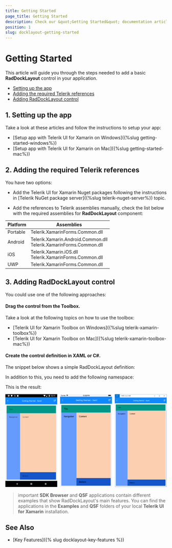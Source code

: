 ```yaml
---
title: Getting Started
page_title: Getting Started
description: Check our &quot;Getting Started&quot; documentation article for Telerik DockLayout for Xamarin control.
position: 1
slug: docklayout-getting-started
---
```


# Getting Started

This article will guide you through the steps needed to add a basic **RadDockLayout** control in your application.

* [Setting up the app](#1-setting-up-the-app)
* [Adding the required Telerik references](#2-adding-the-required-telerik-references)
* [Adding RadDockLayout control](#3-adding-raddocklayout-control)

## 1. Setting up the app

Take a look at these articles and follow the instructions to setup your app:

- [Setup app with Telerik UI for Xamarin on Windows]({%slug getting-started-windows%})
- [Setup app with Telerik UI for Xamarin on Mac]({%slug getting-started-mac%})

## 2. Adding the required Telerik references

You have two options:

* Add the Telerik UI for Xamarin Nuget packages following the instructions in [Telerik NuGet package server]({%slug telerik-nuget-server%}) topic.

* Add the references to Telerik assemblies manually, check the list below with the required assemblies for **RadDockLayout** component:

| Platform | Assemblies |
| -------- | ---------- |
| Portable | Telerik.XamarinForms.Common.dll |
| Android  | Telerik.Xamarin.Android.Common.dll<br/>Telerik.XamarinForms.Common.dll |
| iOS      | Telerik.Xamarin.iOS.dll <br/>Telerik.XamarinForms.Common.dll |
| UWP      | Telerik.XamarinForms.Common.dll |

## 3. Adding RadDockLayout control

You could use one of the following approaches:

#### Drag the control from the Toolbox. 

Take a look at the following topics on how to use the toolbox:

* [Telerik UI for Xamarin Toolbox on Windows]({%slug telerik-xamarin-toolbox%})
* [Telerik UI for Xamarin Toolbox on Mac]({%slug telerik-xamarin-toolbox-mac%})
	
#### Create the control definition in XAML or C#.

The snippet below shows a simple RadDockLayout definition:

<snippet id='docklayout-getting-started-xaml' />
<snippet id='docklayout-getting-started-csharp' />

In addition to this, you need to add the following namespace:

<snippet id='xmlns-telericommon' />
<snippet id='ns-telerikcommon' />

This is the result:

![RadDockLayout](images/docklayout_getting_started.png)

>important **SDK Browser** and **QSF** applications contain different examples that show RadDockLayout's main features. You can find the applications in the **Examples** and **QSF** folders of your local **Telerik UI for Xamarin** installation.

## See Also

- [Key Features]({% slug docklayout-key-features %})